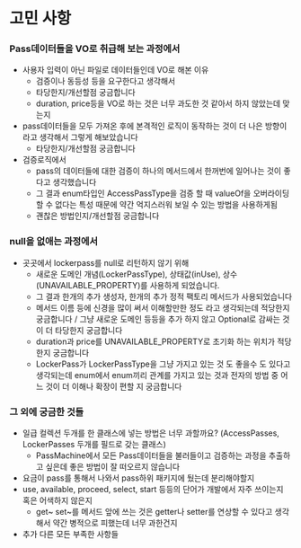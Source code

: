 # 고민 사항

### Pass데이터들을 VO로 취급해 보는 과정에서

- 사용자 입력이 아닌 파일로 데이터들인데 VO로 해본 이유
  - 검증이나 동등성 등을 요구한다고 생각해서
  - 타당한지/개선할점 궁금합니다
  - duration, price등을 VO로 하는 것은 너무 과도한 것 같아서 하지 않았는데 맞는지
- pass데이터들을 모두 가져온 후에 본격적인 로직이 동작하는 것이 더 나은 방향이라고 생각해서 그렇게 해보았습니다
  - 타당한지/개선할점 궁금합니다
- 검증로직에서
  - pass의 데이터들에 대한 검증이 하나의 메서드에서 한꺼번에 일어나는 것이 좋다고 생각했습니다
  - 그 결과 enum타입인 AccessPassType을 검증 할 때 valueOf을 오버라이딩 할 수 없다는 특성 때문에 약간 억지스러워 보일 수 있는 방법을 사용하게됨
  - 괜찮은 방법인지/개선할점 궁금합니다

### null을 없애는 과정에서

- 곳곳에서 lockerpass를 null로 리턴하지 않기 위해
  - 새로운 도메인 개념(LockerPassType), 상태값(inUse), 상수(UNAVAILABLE_PROPERTY)를 사용하게 되었습니다.
  - 그 결과 한개의 추가 생성자, 한개의 추가 정적 팩토리 메서드가 사용되었습니다
  - 메서드 이름 등에 신경을 많이 써서 이해할만한 정도 라고 생각되는데 적당한지 궁금합니다 / 그냥 새로운 도메인 등등을 추가 하지 않고 Optional로 감싸는 것이 더 타당한지 궁금합니다
  - duration과 price를 UNAVAILABLE_PROPERTY로 초기화 하는 위치가 적당한지 궁금합니다
  - LockerPass가 LockerPassType을 그냥 가지고 있는 것 도 좋을수 도 있다고 생각되는데 enum에서 enum끼리 관계를 가지고 있는 것과 전자의 방법 중 어느 것이 더 이해나 확장이 편할 지 궁금합니다

### 그 외에 궁금한 것들
- 일급 컬렉션 두개를 한 클래스에 넣는 방법은 너무 과할까요? (AccessPasses, LockerPasses 두개를 필드로 갖는 클래스)
  - PassMachine에서 모든 Pass데이터들을 불러들이고 검증하는 과정을 추출하고 싶은데 좋은 방법이 잘 떠오르지 않습니다
- 요금이 pass를 통해서 나와서 pass하위 패키지에 뒀는데 분리해야할지
- use, available, proceed, select, start 등등의 단어가 개발에서 자주 쓰이는지 혹은 어색하지 않은지
  - get~ set~를 메서드 앞에 쓰는 것은 getter나 setter를 연상할 수 있다고 생각해서 약간 병적으로 피했는데 너무 과한건지
- 추가 다른 모든 부족한 사항들